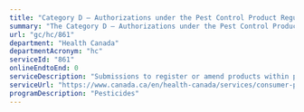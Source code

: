 ```yaml
---
title: "Category D – Authorizations under the Pest Control Product Regulations"
summary: "The Category D – Authorizations under the Pest Control Product Regulations service from Health Canada is not available end-to-end online, according to the GC Service Inventory."
url: "gc/hc/861"
department: "Health Canada"
departmentAcronym: "hc"
serviceId: "861"
onlineEndtoEnd: 0
serviceDescription: "Submissions to register or amend products within particular programs, such as the Import for Manufacture and Export, Own-Use Import, Grower Requested Own Use (GROU) program, Master Copy, Private Label and renewal of registration and discontinuation of registration (PMRA)"
serviceUrl: "https://www.canada.ca/en/health-canada/services/consumer-product-safety/pesticides-pest-management/registrants-applicants.html"
programDescription: "Pesticides"
---
```


